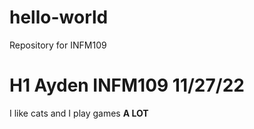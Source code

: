 # hello-world
Repository for INFM109
# H1 Ayden INFM109 11/27/22
I like cats and I play games **A LOT** 
